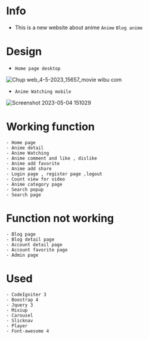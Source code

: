 # Info 
- This is a new website about anime 
`Anime` `Blog anime`
# Design
- `Home page desktop`

![Chụp web_4-5-2023_15657_movie wibu com](https://user-images.githubusercontent.com/102504876/236146546-462af31f-2435-4c0e-8278-abc13b998169.jpeg)

- `Anime Watching mobile`
  
![Screenshot 2023-05-04 151029](https://user-images.githubusercontent.com/102504876/236146973-48ea0db3-a77e-4848-b549-831fbdaae29f.png)

# Working function 
~~~~
- Home page
- Anime detail
- Anime Watching
- Anime comment and like , dislike
- Anime add favorite
- Anime add share
- Login page , register page ,logout
- Count view for video
- Anime category page
- Search popup
- Search page
~~~~
# Function not working
~~~~
- Blog page
- Blog detail page
- Account detail page
- Account favorite page
- Admin page
~~~~
# Used
~~~~
- CodeIgniter 3
- Boostrap 4
- Jquery 3
- Mixiup
- Carousel
- Slicknav
- Player
- Font-awesome 4
~~~~
